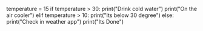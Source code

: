 temperature = 15
if temperature > 30:
    print("Drink cold water")
    print("On the air cooler")
elif temperature > 10:
    print("Its below 30 degree")
else:
    print("Check in weather app")
print("Its Done")
